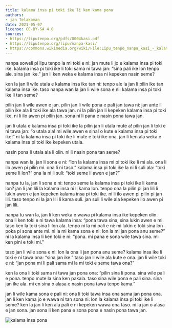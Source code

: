 ```yaml
---
title: kalama insa pi toki ike li ken kama pona
authors:
- jan Telakoman
date: 2021-05-07
license: CC-BY-SA 4.0
sources:
- https://liputenpo.org/pdfs/0004kasi.pdf
- https://liputenpo.org/lipu/nanpa-kasi/
- https://commons.wikimedia.org/wiki/File:Lipu_tenpo_nanpa_kasi_-_kalama_insa_pona.png
---
```


nanpa soweli pi lipu tenpo la mi toki e ni: jan mute li jo e kalama insa pi toki ike. kalama insa pi toki ike li toki sama ni tawa jan: “sina pali ike lon tenpo ale. sina jan ike.” jan li ken weka e kalama insa ni kepeken nasin seme?

ken la jan li wile utala e kalama insa ike tan ni: tenpo ale la jan li pilin ike tan kalama insa ike. taso nanpa wan la jan li wile sona e ni: kalama insa pi toki ike li tan seme?

pilin jan li wile awen e jan. pilin jan li wile pona e pali jan tawa ni: jan ante li pilin ike ala li toki ike ala tawa jan. ni la pilin jan li kepeken kalama insa pi toki ike. ni li ilo awen pi pilin jan. sona ni li pana e nasin pona tawa jan.

jan li utala e kalama insa pi toki ike la pilin jan li utala mute a! pilin jan li toki e ni tawa jan: “o utala ala! mi wile awen e sina! o kute e kalama insa pi toki ike!” ni la kalama insa pi toki ike li mute e toki ike ona. jan li ken ala weka e kalama insa pi toki ike kepeken utala.

nasin pona li utala ala li olin. ni li nasin pona tan seme?

nanpa wan la, jan li sona e ni: “lon la kalama insa mi pi toki ike li mi ala. ona li ilo awen pi pilin mi. ona li ni taso.” kalama insa pi toki ike la ni li suli ala: “toki seme li lon?” ona la ni li suli: “toki seme li awen e jan?”

nanpa tu la, jan li sona e ni: tenpo seme la kalama insa pi toki ike li kama lon? jan li jan lili la kalama insa ni li kama lon. tenpo ona la pilin pi jan lili li lukin awen e jan kepeken kalama insa pi toki ike. ni li ilo awen pi pilin pi jan lili. taso tenpo ni la jan lili li kama suli. jan suli li wile ala kepeken ilo awen pi jan lili.

nanpa tu wan la, jan li ken weka e wawa pi kalama insa ike kepeken olin. ona li ken toki e ni tawa kalama insa: “pona tawa sina, sina lukin awen e mi. taso ken la toki sina li lon ala. tenpo ni la mi pali e ni: mi lukin e toki sina lon poka pi sona ante mi. ni la mi kama sona e ni: lon la mi jan pona anu seme?” ni la kalama insa li ken toki e ni: “pona. mi pana e sona wile tawa sina. mi ken pini e toki mi.”

taso jan li wile sona e ni: lon la ona li jan pona anu seme? kalama insa ike li toki e ni tawa ona: “sina jan ike.” taso jan li wile ala kute e ona. jan li wile toki e ni: “jan pona mi li pali sama mi la mi toki e seme tawa ona?”

ken la ona li toki sama ni tawa jan pona ona: “pilin sina li pona. sina wile pali e pona. tenpo mute la sina ken pakala. taso sina wile pona e pali sina. sina jan ike ala. mi en sina o alasa e nasin pona tawa tenpo kama.”

jan li wile kama sona e pali ni: ona li toki tawa insa ona sama jan pona ona. jan li ken kama jo e wawa ni tan sona ni: lon la kalama insa pi toki ike li seme? ken la jan li ken ala pali e ni kepeken wawa ona taso. ni la jan o alasa e jan sona. jan sona li ken pana e sona pona e nasin pona tawa jan.

![kalama insa pona](https://upload.wikimedia.org/wikipedia/commons/c/c4/Lipu_tenpo_nanpa_kasi_-_kalama_insa_pona.png)